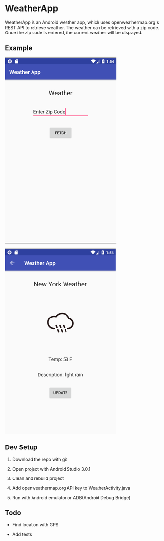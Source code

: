 # WeatherApp

WeatherApp is an Android weather app, which uses openweathermap.org's REST API to retrieve weather. 
The weather can be retrieved with a zip code.
Once the zip code is entered, the current weather will be displayed.

## Example

![Alt text](https://github.com/AndyMtz04/WeatherApp/blob/master/images/MainActivity.png)

![Alt text](https://github.com/AndyMtz04/weatherapp/blob/master/images/WeatherActivity.png)


## Dev Setup

1. Download the repo with git

2. Open project with Android Studio 3.0.1

3. Clean and rebuild project

4. Add openweathermap.org API key to WeatherActivity.java

5. Run with Android emulator or ADB(Android Debug Bridge)

## Todo

* Find location with GPS

* Add tests
